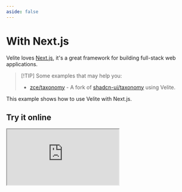 ```yaml
---
aside: false
---
```


# With Next.js

Velite loves [Next.js](https://nextjs.org/), it's a great framework for building full-stack web applications.

> [!TIP] Some examples that may help you:
>
> - [zce/taxonomy](https://github.com/zce/taxonomy) - A fork of [shadcn-ui/taxonomy](https://github.com/shadcn-ui/taxonomy) using Velite.

This example shows how to use Velite with Next.js.

## Try it online

<iframe class="stackblitz" src="https://stackblitz.com/edit/velite-nextjs?embed=1&view=editor" />

## Source code

👉 https://stackblitz.com/github/zce/velite/tree/main/examples/nextjs

See [examples](https://github.com/zce/velite/tree/main/examples) for more examples.

## Project structure

```text
nextjs
├── app                      # Next.js app directory
│   ├── layout.tsx
│   ├── page.tsx
│   └── etc...
├── components
│   ├── mdx-content.tsx
│   └── etc...
├── content                  # content directory
│   ├── categories
│   │   ├── journal.jpg
│   │   ├── journal.yml
│   │   └── etc...
│   ├── options
│   │   └── index.yml
│   ├── pages
│   │   ├── about
│   │   │   └── index.mdx
│   │   └── contact
|   |       ├── img.png and more...
│   │       └── index.mdx
│   ├── posts
│   │   ├── 1970-01-01-style-guide
│   │   │   ├── cover.jpg and more...
│   │   │   └── index.md
│   │   └── 1992-02-25-hello-world
│   │       ├── cover.jpg and more...
│   │       └── index.md
│   └── tags
│       └── index.yml
├── public                   # public directory
│   ├── favicon.ico
│   └── etc...
├── .gitignore
├── package.json
├── README.md
├── tsconfig.json
└── velite.config.ts         # Velite config file
```

## Usage

```shell
$ npm install # install dependencies
$ npm run dev # run build in watch mode
$ npm run build # build content by velite
```

Refer to [Integration with Next.js](../guide/with-nextjs.md) for more details about Velite with Next.js.
